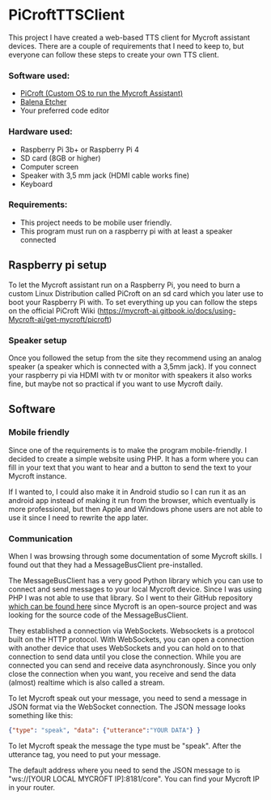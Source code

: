 # PiCroftTTSClient
This project I have created a web-based TTS client for Mycroft assistant devices. There are a couple of requirements that I need to keep to, but everyone can follow these steps to create your own TTS client.

### Software used:
- [PiCroft (Custom OS to run the Mycroft Assistant)](https://mycroft-ai.gitbook.io/docs/using-mycroft-ai/get-mycroft/picroft)
- [Balena Etcher](https://www.balena.io/etcher/)
- Your preferred code editor

### Hardware used:
- Raspberry Pi 3b+ or Raspberry Pi 4
- SD card (8GB or higher)
- Computer screen
- Speaker with 3,5 mm jack (HDMI cable works fine)
- Keyboard
### Requirements:
- This project needs to be mobile user friendly.
- This program must run on a raspberry pi with at least a speaker connected

## Raspberry pi setup
To let the Mycroft assistant run on a Raspberry Pi, you need to burn a custom Linux Distribution called PiCroft on an sd card which you later use to boot your Raspberry Pi with. To set everything up you can follow the steps on the official PiCroft Wiki (https://mycroft-ai.gitbook.io/docs/using-Mycroft-ai/get-mycroft/picroft)

### Speaker setup
Once you followed the setup from the site they recommend using an analog speaker (a speaker which is connected with a 3,5mm jack). If you connect your raspberry pi via HDMI with tv or monitor with speakers it also works fine, but maybe not so practical if you want to use Mycroft daily.

## Software

### Mobile friendly
Since one of the requirements is to make the program mobile-friendly. I decided to create a simple website using PHP. It has a form where you can fill in your text that you want to hear and a button to send the text to your Mycroft instance.

If I wanted to, I could also make it in Android studio so I can run it as an android app instead of making it run from the browser, which eventually is more professional, but then Apple and Windows phone users are not able to use it since I need to rewrite the app later.

### Communication
When I was browsing through some documentation of some Mycroft skills. I found out that they had a MessageBusClient pre-installed.  

The MessageBusClient has a very good Python library which you can use to connect and send messages to your local Mycroft device. Since I was using PHP I was not able to use that library. So I went to their GitHub repository [which can be found here](https://github.com/MycroftAI/mycroft-messagebus-client) since Mycroft is an open-source project and was looking for the source code of the MessageBusClient.

They established a connection via WebSockets. Websockets is a protocol built on the HTTP protocol. With WebSockets, you can open a connection with another device that uses WebSockets and you can hold on to that connection to send data until you close the connection. While you are connected you can send and receive data asynchronously. Since you only close the connection when you want, you receive and send the data (almost) realtime which is also called a stream.

To let Mycroft speak out your message, you need to send a message in JSON format via the WebSocket connection. The JSON message looks something like this:
```json
{"type": "speak", "data": {"utterance":"YOUR DATA"} } 
```
To let Mycroft speak the message the type must be "speak". After the utterance tag, you need to put your message.

The default address where you need to send the JSON message to is "ws://[YOUR LOCAL MYCROFT IP]:8181/core". You can find your Mycroft IP in your router.